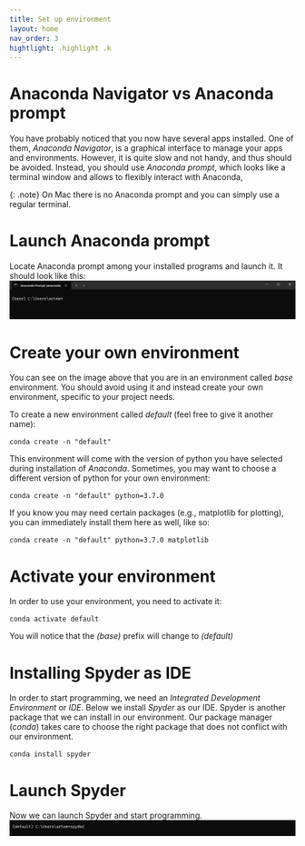 ```yaml
---
title: Set up environment
layout: home
nav_order: 3
hightlight: .highlight .k
---
```



# Anaconda Navigator vs Anaconda prompt
You have probably noticed that you now have several apps installed. One of them, *Anaconda Navigator*, is a graphical interface to manage your apps and environments. However, it is quite slow and not handy, and thus should be avoided. Instead, you should use *Anaconda prompt*, which looks like a terminal window and allows to flexibly interact with Anaconda,

{: .note}
On Mac there is no Anaconda prompt and you can simply use a regular terminal.

# Launch Anaconda prompt
Locate Anaconda prompt among your installed programs and launch it. It should look like this:
![Anaconda Prompt](images/anacondaPrompt.png)

# Create your own environment
You can see on the image above that you are in an environment called *base* environment. You should avoid using it and instead create your own environment, specific to your project needs.

To create a new environment called *default* (feel free to give it another name):

```
conda create -n "default"
```

This environment will come with the version of python you have selected during installation of *Anaconda*. Sometimes, you may want to choose a different version of python for your own environment:

```
conda create -n "default" python=3.7.0
```
If you know you may need certain packages (e.g., matplotlib for plotting), you can immediately install them here as well, like so:

```
conda create -n "default" python=3.7.0 matplotlib
```


# Activate your environment
In order to use your environment, you need to activate it:

```
conda activate default
```

You will notice that the *(base)* prefix will change to *(default)*

# Installing Spyder as IDE

In order to start programming, we need an *Integrated Development Environment* or *IDE*. Below we install *Spyder* as our IDE. Spyder is another package that we can install in our environment. Our package manager (*conda*) takes care to choose the right package that does not conflict with our environment.

```
conda install spyder
```

# Launch Spyder

Now we can launch Spyder and start programming.
![launch Spyder](images/launchSpyder.png)


